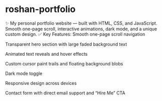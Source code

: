 # roshan-portfolio
✨ My personal portfolio website — built with HTML, CSS, and JavaScript. Smooth one-page scroll, interactive animations, dark mode, and a unique custom design.
✅ Key Features:
Smooth one-page scroll navigation

Transparent hero section with large faded background text

Animated text reveals and hover effects

Custom cursor paint trails and floating background blobs

Dark mode toggle

Responsive design across devices

Contact form with direct email support and “Hire Me” CTA
